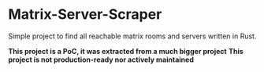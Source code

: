 # Matrix-Server-Scraper
Simple project to find all reachable matrix rooms and servers written in Rust.

**This project is a PoC, it was extracted from a much bigger project**
**This project is not production-ready nor actively maintained**
